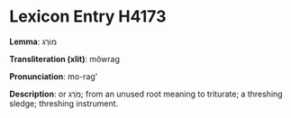 # Lexicon Entry H4173

**Lemma**: מוֹרַג

**Transliteration (xlit)**: môwrag

**Pronunciation**: mo-rag'

**Description**:
or מֹרַג; from an unused root meaning to triturate; a threshing sledge; threshing instrument.

